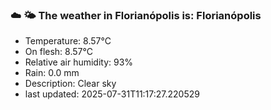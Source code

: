 ### ☁️ 🌤️  The weather in Florianópolis is: Florianópolis

- Temperature: 8.57°C
- On flesh: 8.57°C
- Relative air humidity: 93%
- Rain: 0.0 mm
- Description: Clear sky
- last updated: 2025-07-31T11:17:27.220529
